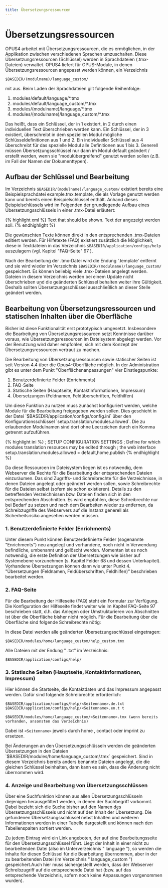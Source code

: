 ```yaml
---
title: Übersetzungsressourcen
---
```


# Übersetzungsressourcen

OPUS4 arbeitet mit Übersetzungsressourcen, die es ermöglichen, in der Applikation zwischen
verschiedenen Sprachen umzuschalten. Diese Übersetzungsressourcen (Schlüssel) werden in
Sprachdateien (.tmx-Dateien) verwaltet. OPUS4 liefert für OPUS-Module, in denen
Übersetzungsressourcen angepasst werden können, ein Verzeichnis

    $BASEDIR/(modulname)/language_custom/

mit aus. Beim Laden der Sprachdateien gilt folgende Reihenfolge:

1. modules/default/language/*.tmx
2. modules/default/language_custom/*.tmx
3. modules/(modulname)/language/*.tmx
4. modules/(modulname)/language_custom/*.tmx

Das heißt, dass ein Schlüssel, der in 1 existiert, in 2 durch einen individuellen Text überschrieben
werden kann. Ein Schlüssel, der in 3 existiert, überschreibt in dem speziellen Modul mögliche
Schlüsseldefinitionen aus 1 und 2. Ein individueller Schlüssel aus 4 überschreibt für das spezielle
Modul alle Definitionen aus 1 bis 3. Generell müssen Übersetzungsschlüssel nur dann im Modul
default geändert / erstellt werden, wenn sie "modulübergreifend" genutzt werden sollen (z.B. im Fall
der Namen der Dokumenttypen).

## Aufbau der Schlüssel und Bearbeitung

Im Verzeichnis `$BASEDIR/(modulname)/language_custom/` existiert bereits eine
Beispielsprachdatei example.tmx.template, die als Vorlage genutzt werden kann und bereits einen
Beispielschlüssel enthält. Anhand dieses Beispielschlüssels wird im Folgenden der grundlegende
Aufbau eines Übersetzungsschlüssels in einer .tmx-Datei erläutert:

{% highlight xml %}
<tu tuid="example_key"> <!-- Übersetzungsschlüssels -->
  <tuv xml:lang="en"> <!-- Sprache: english -->
    <seg>Text that should be shown.</seg>
  </tuv>
  <tuv xml:lang="de"><!-- Sprache: deutsch -->
    <seg>Text der angezeigt werden soll.</seg>
  </tuv>
</tu>
{% endhighlight %}

Die gewünschten Texte können direkt in den entsprechenden .tmx-Dateien editiert werden. Für
Hilfetexte (FAQ) existiert zusätzlich die Möglichkeit, diese in Textdateien in das Verzeichnis
`$BASEDIR/application/configs/help` auszulagern (vgl. Kapitel "FAQ-Seite" 97 ).

Nach der Bearbeitung der .tmx-Datei wird die Endung '.template' entfernt und sie wird wieder im
Verzeichnis `$BASEDIR/(modulname)/language_custom/` gespeichert. Es können beliebig
viele .tmx-Dateien angelegt werden. Dateien in diesem Verzeichnis werden bei einem Update nicht
überschrieben und die geänderten Schlüssel behalten weiter ihre Gültigkeit. Deshalb sollten
Übersetzungsschlüssel ausschließlich an dieser Stelle geändert werden.

## Bearbeitung von Übersetzungsressourcen und statischen Inhalten über die Oberfläche

<p class="warning">
Bisher ist diese Funktionalität erst prototypisch umgesetzt. Insbesondere die Bearbeitung von
Übersetzungsressourcen setzt Kenntnisse darüber voraus, wie Übersetzungsressourcen im
Dateisystem abgelegt werden. Vor der Benutzung wird daher empfohlen, sich mit dem Konzept der
Übersetzungsressourcen vertraut zu machen.
</p>

Die Bearbeitung von Übersetzungsressourcen sowie statischer Seiten ist seit Version 4.4 über die
Opus4-Oberfläche möglich. In der Administration gibt es unter dem Punkt "Oberflächenanpassungen"
vier Einstiegspunkte:

1. Benutzerdefinierte Felder (Enrichments)
2. FAQ-Seite
3. Statische Seiten (Hauptseite, Kontaktinformationen, Impressum)
4. Übersetzungen (Feldnamen, Feldüberschriften, Feldhilfen)

<p class="warning" markdown="1">
Um diese Funktion zu nutzen muss zunächst konfiguriert werden, welche Module für die
Bearbeitung freigegeben werden sollen. Dies geschieht in der Datei 
`$BASEDIR/application/configs/config.ini` über den Konfigurationsschlüssel 
`setup.translation.modules.allowed`. Die
zu erlaubenden Modulnamen sind dort ohne Leerzeichen durch ein Komma getrennt aufzuführen.
</p>

{% highlight ini %}
; SETUP CONFIGURATION SETTINGS
; Define for which modules translation resources may be edited through
; the web interface
setup.translation.modules.allowed = default,home,publish
{% endhighlight %}

<p class="warning">
Da diese Ressourcen im Dateisystem liegen ist es notwendig, dem Webserver die Rechte für die
Bearbeitung der entsprechenden Dateien einzuräumen. Das sind Zugriffs- und Schreibrechte für die
Verzeichnisse, in denen Dateien angelegt oder geändert werden sollen, sowie Schreibrechte für die
Dateien selbst (sofern sie schon existieren). Details zu den betreffenden Verzeichnissen bzw.
Dateien finden sich in den entsprechenden Abschnitten. Es wird empfohlen, diese Schreibrechte nur
bei Bedarf zu setzen und nach dem Bearbeiten wieder zu entfernen, da Schreibzugriffe des
Webservers auf die Instanz generell als Sicherheitsrisiko angesehen werden müssen.
</p>

### 1. Benutzerdefinierte Felder (Enrichments)

Unter diesem Punkt können Benutzerdefinierte Felder (sogenannte "Enrichments") neu angelegt und
vorhandene, noch nicht in Verwendung befindliche, umbenannt und gelöscht werden. Momentan ist
es noch notwendig, die erste Definition der Übersetzungen wie bisher auf Systemebene
vorzunehmen (s. Kapitel Felder 68 und dessen Unterkapitel). Vorhandene Übersetzungen können
dann wie unter Punkt 4. "Übersetzungen (Feldnamen, Feldüberschriften, Feldhilfen)" beschrieben
bearbeitet werden.

### 2. FAQ-Seite

Für die Bearbeitung der Hilfeseite (FAQ) steht ein Formular zur Verfügung. Die Konfiguration der
Hilfeseite findet weiter wie im Kapitel FAQ-Seite 97 beschrieben statt, d.h. das Anlegen oder
Umstrukturieren von Abschnitten ist über die Oberfläche bisher nicht möglich. Für die Bearbeitung
über die Oberfläche sind folgende Schreibrechte nötig:

In diese Datei werden alle geänderten Übersetzungsschlüssel eingetragen:

    $BASEDIR/modules/home/language_custom/help_custom.tmx

Alle Dateien mit der Endung " .txt" im Verzeichnis: 

    $BASEDIR/application/configs/help/

### 3. Statische Seiten (Hauptseite, Kontaktinformationen, Impressum)

Hier können die Startseite, die Kontaktdaten und das Impressum angepasst werden.
Dafür sind folgende Schreibrechte erforderlich:

    $BASEDIR/application/configs/help/<Seitenname>.de.txt
    $BASEDIR/application/configs/help/<Seitenname>.en.t t

    $BASEDIR/modules/home/language_custom/<Seitenname>.tmx (wenn bereits vorhanden, ansonsten das Verzeichnis)

Dabei ist `<Seitenname>` jeweils durch home , contact oder imprint zu ersetzen.

<p class="warning">
Bei Änderungen an den Übersetzungsschlüsseln werden die geänderten Übersetzungen in den
Dateien `$BASEDIR/modules/home/language_custom/<Seitenname>.tmx` gespeichert.
Sind in diesem Verzeichnis bereits anders benannte Dateien angelegt, die die gleichen Schlüssel
beinhalten, dann kann es sein, dass die Änderung nicht übernommen wird.
</p>

### 4. Anzeige und Bearbeitung von Übersetzungsschlüssen

Über eine Suchfunktion können aus allen Übersetzungsschlüsseln diejenigen herausgefiltert werden,
in denen der Suchbegriff vorkommt. Dabei bezieht sich die Suche bisher auf den Namen des
Übersetzungsschlüssels und nicht auf den Inhalt der Übersetzung. Die gefundenen
Übersetzungsschlüssel nebst Inhalten und weiteren Informationen werden in einer Tabelle dargestellt
und können nach den Tabellenspalten sortiert werden.

Zu jedem Eintrag wird ein Link angeboten, der auf eine Bearbeitungsseite für den
Übersetzungsschlüssel führt. Liegt der Inhalt in einer nicht zu bearbeitenden Datei (also im
Unterverzeichnis " language "), so werden die Inhalte für diesen Schlüssel für die Bearbeitung
übernommen, aber in der zu bearbeitenden Datei (im Verzeichnis " language_custom ")
gespeichert.Auch hier muss sichergestellt werden, dass der Webserver Schreibzugriff auf die
entsprechende Datei hat (bzw. auf das entsprechende Verzeichnis, sofern noch keine Anpassungen
vorgenommen wurden).
